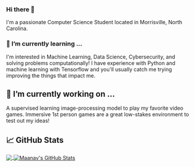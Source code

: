 ### Hi there 👋
I'm a passionate Computer Science Student located in Morrisville, North Carolina. 

### 🌱 I’m currently learning ...
I'm interested in Machine Learning, Data Science, Cybersecurity, and solving problems computationally! I have experience with Python and machine learning with Tensorflow and you'll usually catch me trying improving the things that impact me.

## 🔭 I’m currently working on ...
A supervised learning image-processing model to play my favorite video games. Immersive 1st person games are a great low-stakes environment to test out my ideas!

## &#x1f4c8; GitHub Stats

<a href="https://github.com/MaanavS16/MaanavS16">
  <img align="center" src="https://github-readme-stats.vercel.app/api/top-langs/?username=MaanavS16&hide=java,html&title_color=ffffff&text_color=c9cacc&icon_color=2bbc8a&bg_color=1d1f21" />
</a>
<a href="https://github.com/MaanavS16/MaanavS16">
  <img align="center" src="https://github-readme-stats.vercel.app/api?username=MaanavS16&show_icons=true&line_height=27&count_private=true&title_color=ffffff&text_color=c9cacc&icon_color=2bbc8a&bg_color=1d1f21" alt="Maanav's GitHub Stats" />
</a>


<!--
**MaanavS16/MaanavS16** is a ✨ _special_ ✨ repository because its `README.md` (this file) appears on your GitHub profile.

Here are some ideas to get you started:


- 🌱 I’m currently learning ...
- 👯 I’m looking to collaborate on ...
- 🤔 I’m looking for help with ...
- 💬 Ask me about ...
- 📫 How to reach me: ...
- 😄 Pronouns: ...
- ⚡ Fun fact: ...
-->
